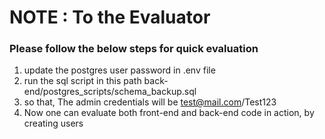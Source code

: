 
# NOTE : To the Evaluator

### Please follow the below steps for quick evaluation

1. update the postgres user password in .env file
2. run the sql script in this path back-end/postgres_scripts/schema_backup.sql
3. so that, The  admin credentials will be test@mail.com/Test123
4. Now one can evaluate both front-end and back-end code in action, by creating users